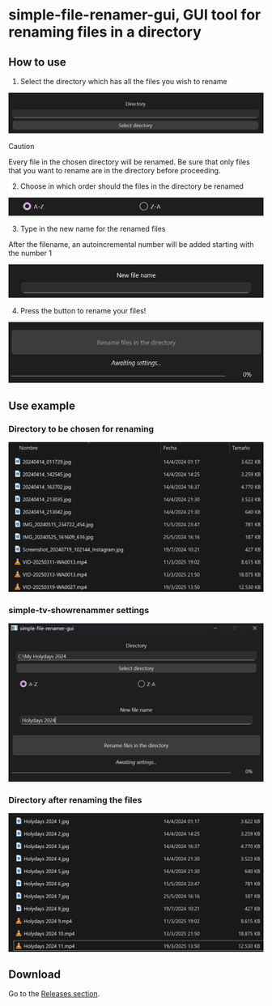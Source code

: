 # simple-file-renamer-gui, GUI tool for renaming files in a directory
## How to use
1. Select the directory which has all the files you wish to rename

![Open file explorer button](assets/imgs/select_directory.png)

> [!CAUTION]
> Every file in the chosen directory will be renamed. Be sure that only files that you want to rename are in the directory before proceeding.

2. Choose in which order should the files in the directory be renamed

![Choose the order of file renaming](assets/imgs/choose_file_order.png)

3. Type in the new name for the renamed files

After the filename, an autoincremental number will be added starting with the number 1

![Select the new name of all files](assets/imgs/input_file_name.png)

4. Press the button to rename your files!

![Press the "Rename files in the directory" button](assets/imgs/rename_button.png)

## Use example

### Directory to be chosen for renaming

![Press the "Rename files in the directory" button](assets/imgs/example_directory.png)

### simple-tv-showrenammer settings

![Press the "Rename files in the directory" button](assets/imgs/example_settings.png)

### Directory after renaming the files

![Press the "Rename files in the directory" button](assets/imgs/example_results.png)

## Download

Go to the [Releases section](/release/latest).